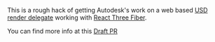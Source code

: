 This is a rough hack of getting Autodesk's work on a web based [USD render delegate](https://graphics.pixar.com/usd/release/intro.html) working with [React Three Fiber](https://docs.pmnd.rs/react-three-fiber/getting-started/introduction).

You can find more info at this [Draft PR](https://github.com/autodesk-forks/USD/pull/1)
